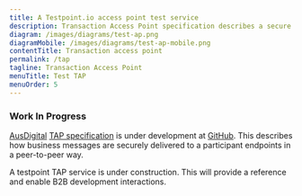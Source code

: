 ```yaml
---
title: A Testpoint.io access point test service
description: Transaction Access Point specification describes a secure peer-to-peer method for delivering business messages to a participant endpoints, without the need for intermediary hubs.
diagram: /images/diagrams/test-ap.png
diagramMobile: /images/diagrams/test-ap-mobile.png
contentTitle: Transaction access point
permalink: /tap
tagline: Transaction Access Point
menuTitle: Test TAP
menuOrder: 5
---
```

### Work In Progress

[AusDigital](http://ausdigital.org) [TAP specification](http://ausdigital.org/specs/ausdigital-tap/2.0) is under development at [GitHub](https://github.com/ausdigital/ausdigital-tap/). This describes how business messages are securely delivered to a participant endpoints in a peer-to-peer way.

A testpoint TAP service is under construction. This will provide a reference and enable B2B development interactions.